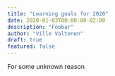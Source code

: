 ```yaml
---
title: "Learning goals for 2020"
date: 2020-01-03T00:00:00-02:00
description: "Foobar"
author: "Ville Valtonen"
draft: true
featured: false
---
```


For some unknown reason

